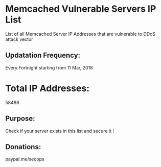 # Memcached Vulnerable Servers IP List
List of all Memcached Server IP Addresses that are vulnerable to DDoS attack vector

## Updatation Frequency:
Every Fortnight starting from 11 Mar, 2018

# Total IP Addresses:
58486

## Purpose:
Check if your server exists in this list and secure it !

## Donations:
paypal.me/secops
